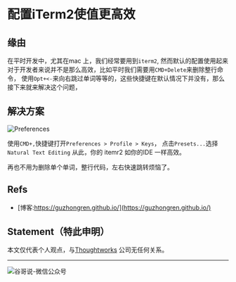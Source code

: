 # 配置iTerm2使值更高效


## 缘由

在平时开发中，尤其在mac 上，我们经常要用到`iterm2`, 然而默认的配置使用起来对于开发者来说并不是那么高效，比如平时我们需要用`CMD+Delete`来删除整行命令， 使用`Opt+<-`来向右跳过单词等等的，这些快捷键在默认情况下并没有，那么接下来就来解决这个问题，

## 解决方案

![Preferences](https://res.cloudinary.com/practicaldev/image/fetch/s--wW-uFN_---/c_limit%2Cf_auto%2Cfl_progressive%2Cq_auto%2Cw_880/https://wp.gabsii.com/wp-content/uploads/2019/11/Screenshot-2019-11-03-at-22.15.09-1024x583.png)

使用`CMD+,`快捷键打开`Preferences > Profile > Keys`， 点击`Presets...`选择` Natural Text Editing`
从此，你的 itemr2 如你的IDE 一样高效。

再也不用为删除单个单词，整行代码，左右快速跳转烦恼了。

## Refs

* [博客:https://guzhongren.github.io/](https://guzhongren.github.io/)


## Statement（特此申明）

本文仅代表个人观点，与[Thoughtworks](https://www.Thoughtworks.com/) 公司无任何关系。

----
![谷哥说-微信公众号](https://cdn.jsdelivr.net/gh/guzhongren/data-hosting@master/20210819/扫码_搜索联合传播样式-白色版.ae9zxgscqcg.png)

